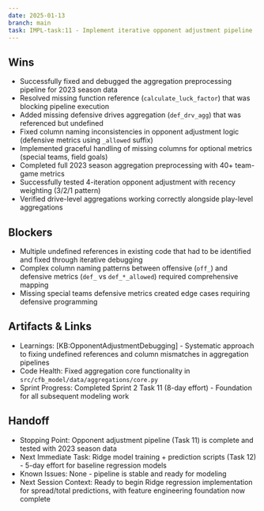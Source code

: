 ```yaml
---
date: 2025-01-13
branch: main
task: IMPL-task:11 - Implement iterative opponent adjustment pipeline
---
```


## Wins

- Successfully fixed and debugged the aggregation preprocessing pipeline for 2023 season data
- Resolved missing function reference (`calculate_luck_factor`) that was blocking pipeline execution
- Added missing defensive drives aggregation (`def_drv_agg`) that was referenced but undefined
- Fixed column naming inconsistencies in opponent adjustment logic (defensive metrics using `_allowed` suffix)
- Implemented graceful handling of missing columns for optional metrics (special teams, field goals)
- Completed full 2023 season aggregation preprocessing with 40+ team-game metrics
- Successfully tested 4-iteration opponent adjustment with recency weighting (3/2/1 pattern)
- Verified drive-level aggregations working correctly alongside play-level aggregations

## Blockers

- Multiple undefined references in existing code that had to be identified and fixed through iterative debugging
- Complex column naming patterns between offensive (`off_`) and defensive metrics (`def_` vs `def_*_allowed`) required comprehensive mapping
- Missing special teams defensive metrics created edge cases requiring defensive programming

## Artifacts & Links

- Learnings: [KB:OpponentAdjustmentDebugging] - Systematic approach to fixing undefined references and column mismatches in aggregation pipelines
- Code Health: Fixed aggregation core functionality in `src/cfb_model/data/aggregations/core.py`
- Sprint Progress: Completed Sprint 2 Task 11 (8-day effort) - Foundation for all subsequent modeling work

## Handoff

- Stopping Point: Opponent adjustment pipeline (Task 11) is complete and tested with 2023 season data
- Next Immediate Task: Ridge model training + prediction scripts (Task 12) - 5-day effort for baseline regression models
- Known Issues: None - pipeline is stable and ready for modeling
- Next Session Context: Ready to begin Ridge regression implementation for spread/total predictions, with feature engineering foundation now complete
